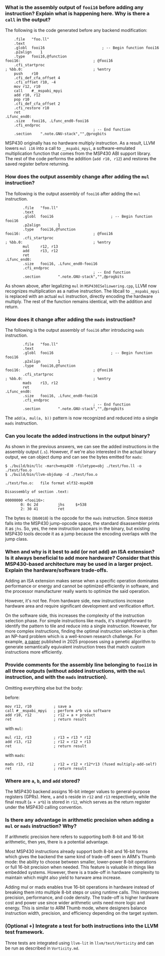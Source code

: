 ### What is the assembly output of `fooi16` before adding any instruction? Explain what is happening here. Why is there a `call` in the output?

The following is the code generated before any backend modification:


```
	.file	"foo.ll"
	.text
	.globl	fooi16                          ; -- Begin function fooi16
	.p2align	1
	.type	fooi16,@function
fooi16:                                 ; @fooi16
	.cfi_startproc
; %bb.0:                                ; %entry
	push	r10
	.cfi_def_cfa_offset 4
	.cfi_offset r10, -4
	mov	r12, r10
	call	#__mspabi_mpyi
	add	r10, r12
	pop	r10
	.cfi_def_cfa_offset 2
	.cfi_restore r10
	ret
.Lfunc_end0:
	.size	fooi16, .Lfunc_end0-fooi16
	.cfi_endproc
                                        ; -- End function
	.section	".note.GNU-stack","",@progbits
```

MSP430 originally has no hardware multiply instruction. As a result, LLVM lowers `mul i16` into a call to `__mspabi_mpyi`, a software-emulated multiplication function that comes from the MSP430 ABI support library. The rest of the code performs the addition (`add r10, r12`) and restores the saved register before returning.

### How does the output assembly change after adding the `mul` instruction?

The following is the output assembly of `fooi16` after adding the `mul` instruction.

```
        .file   "foo.ll"
        .text
        .globl  fooi16                          ; -- Begin function fooi16
        .p2align        1
        .type   fooi16,@function
fooi16:                                 ; @fooi16
        .cfi_startproc
; %bb.0:                                ; %entry
        mul     r12, r13
        add     r13, r12
        ret
.Lfunc_end0:
        .size   fooi16, .Lfunc_end0-fooi16
        .cfi_endproc
                                        ; -- End function
        .section        ".note.GNU-stack","",@progbits
```

As shown above, after legalizing `mul` in `MSP430ISelLowering.cpp`, LLVM now recognizes multiplication as a native instruction. The libcall to `__mspabi_mpyi` is replaced with an actual `mul` instruction, directly encoding the hardware multiply. The rest of the function remains identical, with the addition and return.

### How does it change after adding the `mads` instruction?

The following is the output assembly of `fooi16` after introducing `mads` instruction.

```
        .file   "foo.ll"
        .text
        .globl  fooi16                          ; -- Begin function fooi16
        .p2align        1
        .type   fooi16,@function
fooi16:                                 ; @fooi16
        .cfi_startproc
; %bb.0:                                ; %entry
        mads    r13, r12
        ret
.Lfunc_end0:
        .size   fooi16, .Lfunc_end0-fooi16
        .cfi_endproc
                                        ; -- End function
        .section        ".note.GNU-stack","",@progbits
```

The `add(a, mul(a, b))` pattern is now recognized and reduced into a single `mads` instruction.

### Can you locate the added instructions in the output binary?

As shown in the previous answers, we can see the added instructions in the assembly output (`.s`). However, if we're also interested in the actual binary output, we can object dump and can see the bytes emitted for `mads`:

```
$ ./build/bin/llc -march=msp430 -filetype=obj ./test/foo.ll -o ./test/foo.o
$ ./build/bin/llvm-objdump -d ./test/foo.o

./test/foo.o:   file format elf32-msp430

Disassembly of section .text:

00000000 <fooi16>:
       0: 0c 2d         jhs     $+538
       2: 30 41         ret
```

The bytes `0c` (`0b0010`) is the opcode for the `mads` instruction. Since `0b0010` falls into the MSP430 jump-opcode space, the standard disassembler prints it as `jhs`. So, yes, the new instruction appears in the binary, but existing MSP430 tools decode it as a jump because the encoding overlaps with the jump class.

### When and why is it best to add (or not add) an ISA extension? Is it always beneficial to add more hardware? Consider that this MSP430-based architecture may be used in a larger project. Explain the hardware/software trade-offs.

Adding an ISA extension makes sense when a specific operation dominates performance or energy and cannot be optimized efficiently in software, and the processor manufacturer really wants to optimize the said operation.

However, it's not fee. From hardware side, new instructions increase hardware area and require significant development and verification effort.  

On the software side, this increases the complexity of the instruction selection phase. For simple instructions like mads, it's straightforward to identify the pattern to tile and reduce into a single instruction. However, for more complex instructions, finding the optimal instruction selection is often an NP-hard problem which is a well-known research challenge. For example, [a paper](https://dl.acm.org/doi/10.1145/3721145.3730421)
 published in 2025 proposes using a genetic algorithm to generate semantically equivalent instruction trees that match custom instructions more efficiently.

### Provide comments for the assembly line belonging to `fooi16` in all three outputs (without added instructions, with the `mul` instruction, and with the `mads` instruction).

Omitting everything else but the body:

before:
```
mov r12, r10          ; save a
call #__mspabi_mpyi   ; perform a*b via software
add r10, r12          ; r12 = a + product
ret                   ; return result
```

with `mul`:
```
mul r12, r13          ; r13 = r13 * r12
add r13, r12          ; r12 = r12 + r13
ret                   ; return result
```

with `mads`:
```
mads r13, r12         ; r12 = r12 + r12*r13 (fused multiply-add-self)
ret                   ; return result
```

### Where are `a`, `b`, and `add` stored?

The MSP430 backend assigns 16-bit integer values to general-purpose registers (GPRs). Here, `a` and `b` reside in `r12` and `r13` respectively, while the final result (`a + a*b`) is stored in `r12`, which serves as the return register under the MSP430 calling convention.

### Is there any advantage in arithmetic precision when adding a `mul` or `mads` instruction? Why?

If arithmetic precision here refers to supporting both 8-bit and 16-bit arithmetic, then yes, there is a potential advantage.

Most MSP430 instructions already support both 8-bit and 16-bit forms which gives the backend the same kind of trade-off seen in ARM's Thumb mode: the ability to choose between smaller, lower-power 8-bit operations or full 16-bit precision when needed. This feature is valuable in things like embedded systems. However, there is a trade-off in hardware complexity to maintain which might also yield to harware area increase.

Adding mul or mads enables true 16-bit operations in hardware instead of breaking them into multiple 8-bit steps or using runtime calls. This improves precision, performance, and code density.
The trade-off is higher hardware cost and power use since wider arithmetic units need more logic and energy. This is similar to ARM Thumb mode, where designers balance instruction width, precision, and efficiency depending on the target system.


### (Optional +) Integrate a test for both instructions into the LLVM test framework.

Three tests are integrated using `llvm-lit` in `llvm/test/Vorticity` and can be run as described in `Vorticity.md`.